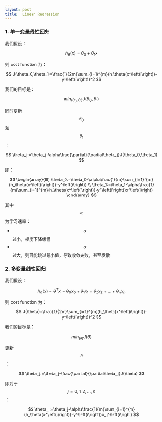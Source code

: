 ```yaml
---
layout: post
title:  Linear Regression
---
```


### 1. 单一变量线性回归

我们假设：

$$ h_\theta(x)=\theta_0+\theta_1x $$

则 cost function 为：

$$ J(\theta_0,\theta_1)=\frac{1}{2m}\sum_{i=1}^{m}(h_\theta(x^\left(i\right))-y^\left(i\right))^2 $$

我们的目标是：

$$ min_\left(\theta_0,\theta_1\right)J(\theta_0,\theta_1) $$

同时更新 $$\theta_0$$ 和 $$\theta_1$$：

$$ \theta_j:=\theta_j-\alpha\frac{\partial}{\partial\theta_j}J(\theta_0,\theta_1) $$

即：

$$ \begin{array}{lll} \theta_0:=\theta_0-\alpha\frac{1}{m}\sum_{i=1}^{m}(h_\theta(x^\left(i\right))-y^\left(i\right)) \\ \theta_1:=\theta_1-\alpha\frac{1}{m}\sum_{i=1}^{m}(h_\theta(x^\left(i\right))-y^\left(i\right))x^\left(i\right) \end{array} $$

其中 $$\alpha$$ 为学习速率：

- $$\alpha$$ 过小，梯度下降缓慢
- $$\alpha$$ 过大，则可能跳过最小值，导致收敛失败，甚至发散

### 2. 多变量线性回归

我们假设：

$$ h_\theta(x)=\theta^Tx=\theta_0x_0+\theta_1x_1+\theta_2x_2+...+\theta_nx_n $$

则 cost function 为：

$$ J(\theta)=\frac{1}{2m}\sum_{i=1}^{m}(h_\theta(x^\left(i\right))-y^\left(i\right))^2 $$

我们的目标是：

$$ min_\left(\theta\right)J(\theta) $$

更新 $$ \theta $$：

$$ \theta_j:=\theta_j-\frac{\partial}{\partial\theta_j}J(\theta) $$

即对于 $$ j=0,1,2,...,n $$：

$$ \theta_j:=\theta_j-\alpha\frac{1}{m}\sum_{i=1}^{m}(h_\theta(x^\left(i\right))-y^\left(i\right))x_j^\left(i\right) $$